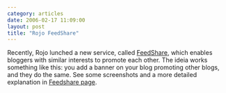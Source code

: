 ```yaml
---
category: articles
date: 2006-02-17 11:09:00
layout: post
title: "Rojo FeedShare"
---
```


Recently, Rojo lunched a new service, called <a href="http://www.rojo.com/corporate/services/feedshare">FeedShare</a>, which enables bloggers with similar interests to  promote each other. The ideia works something like this: you add a banner on your blog promoting other blogs, and they do the same. See some screenshots and a more detailed explanation in <a href="http://www.rojo.com/corporate/services/feedshare">Feedshare page</a>.
